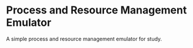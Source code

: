 # Process and Resource Management Emulator

A simple process and resource management emulator for study.